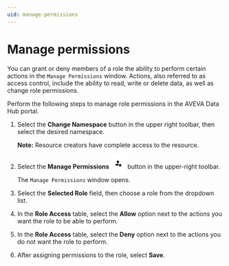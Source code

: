 ```yaml
---
uid: manage-permissions
---
```


# Manage permissions

You can grant or deny members of a role the ability to perform certain actions in the `Manage Permissions` window. Actions, also referred to as access control, include the ability to read, write or delete data, as well as change role permissions.

Perform the following steps to manage role permissions in the AVEVA Data Hub portal.

1. Select the **Change Namespace** button in the upper right toolbar, then select the desired namespace.
 
   **Note:** Resource creators have complete access to the resource.   

1. Select the **Manage Permissions** ![](./images/manage-permissions.png) button in the upper-right toolbar.

   The `Manage Permissions` window opens.

1. Select the **Selected Role** field, then choose a role from the dropdown list. 

1. In the **Role Access** table, select the **Allow** option next to the actions you want the role to be able to perform.
 
1. In the **Role Access** table, select the **Deny** option next to the actions you do not want the role to perform.

1. After assigning permissions to the role, select **Save**.
  